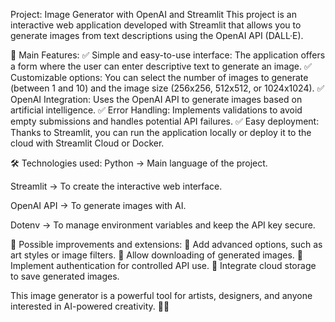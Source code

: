 Project: Image Generator with OpenAI and Streamlit
This project is an interactive web application developed with Streamlit that allows you to generate images from text descriptions using the OpenAI API (DALL·E).

📌 Main Features:
✅ Simple and easy-to-use interface: The application offers a form where the user can enter descriptive text to generate an image.
✅ Customizable options: You can select the number of images to generate (between 1 and 10) and the image size (256x256, 512x512, or 1024x1024).
✅ OpenAI Integration: Uses the OpenAI API to generate images based on artificial intelligence.
✅ Error Handling: Implements validations to avoid empty submissions and handles potential API failures.
✅ Easy deployment: Thanks to Streamlit, you can run the application locally or deploy it to the cloud with Streamlit Cloud or Docker.

🛠️ Technologies used:
Python → Main language of the project.

Streamlit → To create the interactive web interface.

OpenAI API → To generate images with AI.

Dotenv → To manage environment variables and keep the API key secure.

🚀 Possible improvements and extensions:
🔹 Add advanced options, such as art styles or image filters.
🔹 Allow downloading of generated images.
🔹 Implement authentication for controlled API use.
🔹 Integrate cloud storage to save generated images.

This image generator is a powerful tool for artists, designers, and anyone interested in AI-powered creativity. 🎨✨

